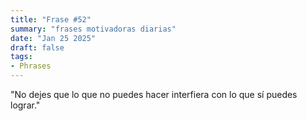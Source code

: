 ```yaml
---
title: "Frase #52"
summary: "frases motivadoras diarias"
date: "Jan 25 2025"
draft: false
tags:
- Phrases
---
```


"No dejes que lo que no puedes hacer interfiera con lo que sí puedes lograr."
